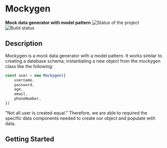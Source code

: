 # Mockygen

**Mock data generator with model pattern**
![Status of the project](https://img.shields.io/badge/Implementation-In%20Development-green.svg) ![Build status](https://img.shields.io/teamcity/http/teamcity.jetbrains.com/s/bt345.svg)

## Description

Mockygen is a mock data generator with a model pattern. It works similar to creating a database schema; instantiating a new object from the mockygen class like the following:

```javascript
const user = new Mockygen({
    username,
    password,
    age,
    email,
    phoneNumber,
})
```

"Not all user is created equal." Therefore, we are able to required the specific data components needed to create our object and populate with data.

## Getting Started
